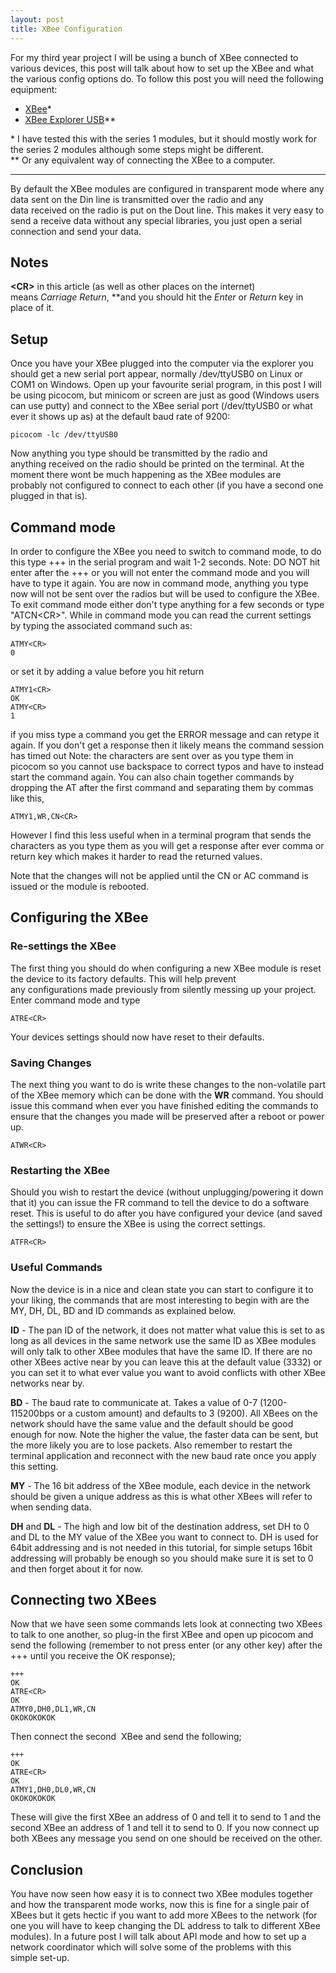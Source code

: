 ```yaml
---
layout: post
title: XBee Configuration
---
```


For my third year project I will be using a bunch of XBee connected to various devices, this post
will talk about how to set up the XBee and what the various config options do. To follow this post
you will need the following equipment:

* [XBee](https://www.sparkfun.com/products/8665)&#42;
* [XBee Explorer USB]( https://www.sparkfun.com/products/8687)&#42;&#42;

&#42; I have tested this with the series 1 modules, but it should mostly work for the series 2 modules although some steps might be different.  
&#42;&#42; Or any equivalent way of connecting the XBee to a computer.

---

By default the XBee modules are configured in transparent mode where any data sent on the Din line
is transmitted over the radio and any data received on the radio is put on the Dout line. This makes
it very easy to send a receive data without any special libraries, you just open a serial connection
and send your data.

## Notes

**&lt;CR&gt;** in this article (as well as other places on the internet) means _Carriage Return_,
**and you should hit the _Enter_ or _Return_ key in place of it.

## Setup

Once you have your XBee plugged into the computer via the explorer you should get a new serial port
appear, normally /dev/ttyUSB0 on Linux or COM1 on Windows. Open up your favourite serial program, in
this post I will be using picocom, but minicom or screen are just as good (Windows users can use
putty) and connect to the XBee serial port (/dev/ttyUSB0 or what ever it shows up as) at the default
baud rate of 9200:

    picocom -lc /dev/ttyUSB0

Now anything you type should be transmitted by the radio and anything received on the radio should
be printed on the terminal. At the moment there wont be much happening as the XBee modules are
probably not configured to connect to each other (if you have a second one plugged in that is).

## Command mode

In order to configure the XBee you need to switch to command mode, to do this type +++ in the serial
program and wait 1-2 seconds. Note: DO NOT hit enter after the +++ or you will not enter the command
mode and you will have to type it again. You are now in command mode, anything you type now will not
be sent over the radios but will be used to configure the XBee. To exit command mode either don't
type anything for a few seconds or type "ATCN&lt;CR&gt;". While in command mode you can read the
current settings by typing the associated command such as:

    ATMY<CR>
    0

or set it by adding a value before you hit return

    ATMY1<CR>
    OK
    ATMY<CR>
    1

if you miss type a command you get the ERROR message and can retype it again. If you don't get a
response then it likely means the command session has timed out Note: the characters are sent over
as you type them in picocom so you cannot use backspace to correct typos and have to instead start
the command again. You can also chain together commands by dropping the AT after the first command
and separating them by commas like this,

    ATMY1,WR,CN<CR>

However I find this less useful when in a terminal program that sends the characters as you type
them as you will get a response after ever comma or return key which makes it harder to read the
returned values.

Note that the changes will not be applied until the CN or AC command is issued or the module is
rebooted.

## Configuring the XBee

### Re-settings the XBee

The first thing you should do when configuring a new XBee module is reset the device to its factory
defaults. This will help prevent any configurations made previously from silently messing up your
project. Enter command mode and type

    ATRE<CR>

Your devices settings should now have reset to their defaults.

### Saving Changes

The next thing you want to do is write these changes to the non-volatile part of the XBee memory
which can be done with the **WR** command. You should issue this command when ever you have finished
editing the commands to ensure that the changes you made will be preserved after a reboot or power
up.

    ATWR<CR>

### Restarting the XBee

Should you wish to restart the device (without unplugging/powering it down that it) you can issue
the FR command to tell the device to do a software reset. This is useful to do after you have
configured your device (and saved the settings!) to ensure the XBee is using the correct settings.

    ATFR<CR>

### Useful Commands

Now the device is in a nice and clean state you can start to configure it to your liking, the
commands that are most interesting to begin with are the MY, DH, DL, BD and ID commands as explained
below.

**ID** - The pan ID of the network, it does not matter what value this is set to as long as all
devices in the same network use the same ID as XBee modules will only talk to other XBee modules
that have the same ID. If there are no other XBees active near by you can leave this at the
default value (3332) or you can set it to what ever value you want to avoid conflicts with other
XBee networks near by.

**BD** - The baud rate to communicate at. Takes a value of 0-7 (1200-115200bps or a custom amount)
and defaults to 3 (9200). All XBees on the network should have the same value and the default
should be good enough for now. Note the higher the value, the faster data can be sent, but the
more likely you are to lose packets. Also remember to restart the terminal application and
reconnect with the new baud rate once you apply this setting.

**MY** - The 16 bit address of the XBee module, each device in the network should be given a unique
address as this is what other XBees will refer to when sending data.

**DH** and **DL** - The high and low bit of the destination address, set DH to 0 and DL to the MY
value of the XBee you want to connect to. DH is used for 64bit addressing and is not needed in
this tutorial, for simple setups 16bit addressing will probably be enough so you should make sure
it is set to 0 and then forget about it for now.

## Connecting two XBees

Now that we have seen some commands lets look at connecting two XBees to talk to one another, so
plug-in the first XBee and open up picocom and send the following (remember to not press enter (or
any other key) after the +++ until you receive the OK response);

    +++
    OK
    ATRE<CR>
    OK
    ATMY0,DH0,DL1,WR,CN
    OKOKOKOKOK

Then connect the second  XBee and send the following;

    +++
    OK
    ATRE<CR>
    OK
    ATMY1,DH0,DL0,WR,CN
    OKOKOKOKOK

These will give the first XBee an address of 0 and tell it to send to 1 and the second XBee an
address of 1 and tell it to send to 0. If you now connect up both XBees any message you send on one
should be received on the other.

## Conclusion

You have now seen how easy it is to connect two XBee modules together and how the transparent mode
works, now this is fine for a single pair of XBees but it gets hectic if you want to add more XBees
to the network (for one you will have to keep changing the DL address to talk to different XBee
modules). In a future post I will talk about API mode and how to set up a network coordinator which
will solve some of the problems with this simple set-up.
